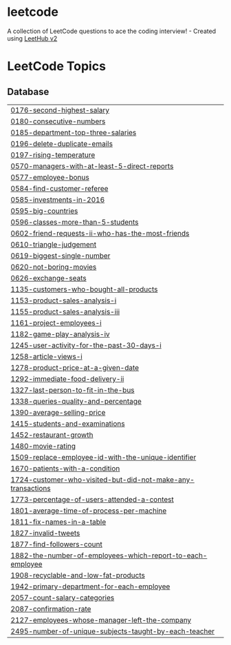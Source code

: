 # leetcode
A collection of LeetCode questions to ace the coding interview! - Created using [LeetHub v2](https://github.com/arunbhardwaj/LeetHub-2.0)

<!---LeetCode Topics Start-->
# LeetCode Topics
## Database
|  |
| ------- |
| [0176-second-highest-salary](https://github.com/aashrithhhh/leetcode/tree/master/0176-second-highest-salary) |
| [0180-consecutive-numbers](https://github.com/aashrithhhh/leetcode/tree/master/0180-consecutive-numbers) |
| [0185-department-top-three-salaries](https://github.com/aashrithhhh/leetcode/tree/master/0185-department-top-three-salaries) |
| [0196-delete-duplicate-emails](https://github.com/aashrithhhh/leetcode/tree/master/0196-delete-duplicate-emails) |
| [0197-rising-temperature](https://github.com/aashrithhhh/leetcode/tree/master/0197-rising-temperature) |
| [0570-managers-with-at-least-5-direct-reports](https://github.com/aashrithhhh/leetcode/tree/master/0570-managers-with-at-least-5-direct-reports) |
| [0577-employee-bonus](https://github.com/aashrithhhh/leetcode/tree/master/0577-employee-bonus) |
| [0584-find-customer-referee](https://github.com/aashrithhhh/leetcode/tree/master/0584-find-customer-referee) |
| [0585-investments-in-2016](https://github.com/aashrithhhh/leetcode/tree/master/0585-investments-in-2016) |
| [0595-big-countries](https://github.com/aashrithhhh/leetcode/tree/master/0595-big-countries) |
| [0596-classes-more-than-5-students](https://github.com/aashrithhhh/leetcode/tree/master/0596-classes-more-than-5-students) |
| [0602-friend-requests-ii-who-has-the-most-friends](https://github.com/aashrithhhh/leetcode/tree/master/0602-friend-requests-ii-who-has-the-most-friends) |
| [0610-triangle-judgement](https://github.com/aashrithhhh/leetcode/tree/master/0610-triangle-judgement) |
| [0619-biggest-single-number](https://github.com/aashrithhhh/leetcode/tree/master/0619-biggest-single-number) |
| [0620-not-boring-movies](https://github.com/aashrithhhh/leetcode/tree/master/0620-not-boring-movies) |
| [0626-exchange-seats](https://github.com/aashrithhhh/leetcode/tree/master/0626-exchange-seats) |
| [1135-customers-who-bought-all-products](https://github.com/aashrithhhh/leetcode/tree/master/1135-customers-who-bought-all-products) |
| [1153-product-sales-analysis-i](https://github.com/aashrithhhh/leetcode/tree/master/1153-product-sales-analysis-i) |
| [1155-product-sales-analysis-iii](https://github.com/aashrithhhh/leetcode/tree/master/1155-product-sales-analysis-iii) |
| [1161-project-employees-i](https://github.com/aashrithhhh/leetcode/tree/master/1161-project-employees-i) |
| [1182-game-play-analysis-iv](https://github.com/aashrithhhh/leetcode/tree/master/1182-game-play-analysis-iv) |
| [1245-user-activity-for-the-past-30-days-i](https://github.com/aashrithhhh/leetcode/tree/master/1245-user-activity-for-the-past-30-days-i) |
| [1258-article-views-i](https://github.com/aashrithhhh/leetcode/tree/master/1258-article-views-i) |
| [1278-product-price-at-a-given-date](https://github.com/aashrithhhh/leetcode/tree/master/1278-product-price-at-a-given-date) |
| [1292-immediate-food-delivery-ii](https://github.com/aashrithhhh/leetcode/tree/master/1292-immediate-food-delivery-ii) |
| [1327-last-person-to-fit-in-the-bus](https://github.com/aashrithhhh/leetcode/tree/master/1327-last-person-to-fit-in-the-bus) |
| [1338-queries-quality-and-percentage](https://github.com/aashrithhhh/leetcode/tree/master/1338-queries-quality-and-percentage) |
| [1390-average-selling-price](https://github.com/aashrithhhh/leetcode/tree/master/1390-average-selling-price) |
| [1415-students-and-examinations](https://github.com/aashrithhhh/leetcode/tree/master/1415-students-and-examinations) |
| [1452-restaurant-growth](https://github.com/aashrithhhh/leetcode/tree/master/1452-restaurant-growth) |
| [1480-movie-rating](https://github.com/aashrithhhh/leetcode/tree/master/1480-movie-rating) |
| [1509-replace-employee-id-with-the-unique-identifier](https://github.com/aashrithhhh/leetcode/tree/master/1509-replace-employee-id-with-the-unique-identifier) |
| [1670-patients-with-a-condition](https://github.com/aashrithhhh/leetcode/tree/master/1670-patients-with-a-condition) |
| [1724-customer-who-visited-but-did-not-make-any-transactions](https://github.com/aashrithhhh/leetcode/tree/master/1724-customer-who-visited-but-did-not-make-any-transactions) |
| [1773-percentage-of-users-attended-a-contest](https://github.com/aashrithhhh/leetcode/tree/master/1773-percentage-of-users-attended-a-contest) |
| [1801-average-time-of-process-per-machine](https://github.com/aashrithhhh/leetcode/tree/master/1801-average-time-of-process-per-machine) |
| [1811-fix-names-in-a-table](https://github.com/aashrithhhh/leetcode/tree/master/1811-fix-names-in-a-table) |
| [1827-invalid-tweets](https://github.com/aashrithhhh/leetcode/tree/master/1827-invalid-tweets) |
| [1877-find-followers-count](https://github.com/aashrithhhh/leetcode/tree/master/1877-find-followers-count) |
| [1882-the-number-of-employees-which-report-to-each-employee](https://github.com/aashrithhhh/leetcode/tree/master/1882-the-number-of-employees-which-report-to-each-employee) |
| [1908-recyclable-and-low-fat-products](https://github.com/aashrithhhh/leetcode/tree/master/1908-recyclable-and-low-fat-products) |
| [1942-primary-department-for-each-employee](https://github.com/aashrithhhh/leetcode/tree/master/1942-primary-department-for-each-employee) |
| [2057-count-salary-categories](https://github.com/aashrithhhh/leetcode/tree/master/2057-count-salary-categories) |
| [2087-confirmation-rate](https://github.com/aashrithhhh/leetcode/tree/master/2087-confirmation-rate) |
| [2127-employees-whose-manager-left-the-company](https://github.com/aashrithhhh/leetcode/tree/master/2127-employees-whose-manager-left-the-company) |
| [2495-number-of-unique-subjects-taught-by-each-teacher](https://github.com/aashrithhhh/leetcode/tree/master/2495-number-of-unique-subjects-taught-by-each-teacher) |
<!---LeetCode Topics End-->